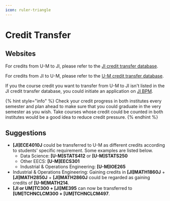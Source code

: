 ```yaml
---
icon: ruler-triangle
---
```


# Credit Transfer

## Websites

For credits from U-M to JI, please refer to the [JI credit transfer database](https://app.ji.sjtu.edu.cn/equivalence).

For credits from JI to U-M, please refer to the [U-M credit transfer database](https://tcaf.engin.umich.edu/equivalencies/).

If you the course credit you want to transfer from U-M to JI isn't listed in the JI credit transfer database, you could initiate an application on [JI BPM](https://bpm.umji.sjtu.edu.cn/jibpm).

{% hint style="info" %}
Check your credit progress in both institutes every semester and plan ahead to make sure that you could graduate in the very semester as you wish. Take courses whose credit could be counted in both institutes would be a good idea to reduce credit pressure.
{% endhint %}

## Suggestions

* **\[JI]ECE4010J** could be transferred to U-M as different credits according to students' specific requirement. Some examples are listed below.
  * Data Science: **\[U-M]STATS412** or **\[U-M]STATS250**
  * Other EECS: **\[U-M]EECS301**
  * Industrial & Operations Engineering: **\[U-M]IOE265**
* Industrial & Operations Engineering: Gaining credits in **\[JI]MATH1860J** + **\[JI]MATH2850J** + **\[JI]MATH2860J** could be regarded as gaining credits of **\[U-M]MATH214**.
* **\[JI or UM]TC300 + \[JI]ME395** can now be transferred to **\[UM]TCHNCLCM300 + \[UM]TCHNCLCM497**.
